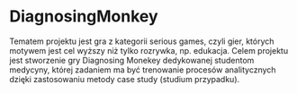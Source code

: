 # DiagnosingMonkey
Tematem projektu jest gra z kategorii serious games, czyli gier, których motywem jest cel wyższy niż tylko rozrywka, np. edukacja. Celem projektu jest stworzenie gry Diagnosing Monekey dedykowanej studentom medycyny, której zadaniem ma być trenowanie procesów analitycznych dzięki zastosowaniu metody case study (studium przypadku).

